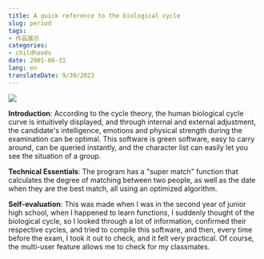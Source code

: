 ```yaml
---
title: A quick reference to the biological cycle
slug: period
tags:
- 作品展示
categories:
- childhoods
date: 2001-06-31
lang: en
translateDate: 9/30/2023
---
```


![](1.png)

**Introduction**: According to the cycle theory, the human biological cycle curve is intuitively displayed, and through internal and external adjustment, the candidate's intelligence, emotions and physical strength during the examination can be optimal. This software is green software, easy to carry around, can be queried instantly, and the character list can easily let you see the situation of a group.

**Technical Essentials**: The program has a "super match" function that calculates the degree of matching between two people, as well as the date when they are the best match, all using an optimized algorithm.

**Self-evaluation**: This was made when I was in the second year of junior high school, when I happened to learn functions, I suddenly thought of the biological cycle, so I looked through a lot of information, confirmed their respective cycles, and tried to compile this software, and then, every time before the exam, I took it out to check, and it felt very practical. Of course, the multi-user feature allows me to check for my classmates.
